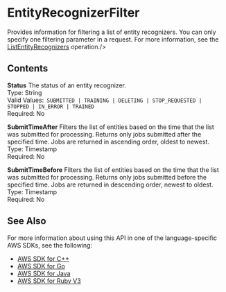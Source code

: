 # EntityRecognizerFilter<a name="API_EntityRecognizerFilter"></a>

Provides information for filtering a list of entity recognizers\. You can only specify one filtering parameter in a request\. For more information, see the [ListEntityRecognizers](API_ListEntityRecognizers.md) operation\./>

## Contents<a name="API_EntityRecognizerFilter_Contents"></a>

 **Status**   <a name="comprehend-Type-EntityRecognizerFilter-Status"></a>
The status of an entity recognizer\.  
Type: String  
Valid Values:` SUBMITTED | TRAINING | DELETING | STOP_REQUESTED | STOPPED | IN_ERROR | TRAINED`   
Required: No

 **SubmitTimeAfter**   <a name="comprehend-Type-EntityRecognizerFilter-SubmitTimeAfter"></a>
Filters the list of entities based on the time that the list was submitted for processing\. Returns only jobs submitted after the specified time\. Jobs are returned in ascending order, oldest to newest\.  
Type: Timestamp  
Required: No

 **SubmitTimeBefore**   <a name="comprehend-Type-EntityRecognizerFilter-SubmitTimeBefore"></a>
Filters the list of entities based on the time that the list was submitted for processing\. Returns only jobs submitted before the specified time\. Jobs are returned in descending order, newest to oldest\.  
Type: Timestamp  
Required: No

## See Also<a name="API_EntityRecognizerFilter_SeeAlso"></a>

For more information about using this API in one of the language\-specific AWS SDKs, see the following:
+  [AWS SDK for C\+\+](https://docs.aws.amazon.com/goto/SdkForCpp/comprehend-2017-11-27/EntityRecognizerFilter) 
+  [AWS SDK for Go](https://docs.aws.amazon.com/goto/SdkForGoV1/comprehend-2017-11-27/EntityRecognizerFilter) 
+  [AWS SDK for Java](https://docs.aws.amazon.com/goto/SdkForJava/comprehend-2017-11-27/EntityRecognizerFilter) 
+  [AWS SDK for Ruby V3](https://docs.aws.amazon.com/goto/SdkForRubyV3/comprehend-2017-11-27/EntityRecognizerFilter) 